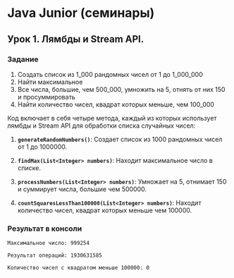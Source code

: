 # Java Junior (семинары)
## Урок 1. Лямбды и Stream API.

### Задание
1. Создать список из 1_000 рандомных чисел от 1 до 1_000_000
2. Найти максимальное
3. Все числа, большие, чем 500_000, умножить на 5, отнять от них 150 и просуммировать
4. Найти количество чисел, квадрат которых меньше, чем 100_000

Код включает в себя четыре метода, каждый из которых использует лямбды и Stream API для обработки списка случайных чисел:

1. **`generateRandomNumbers()`**: Создает список из 1000 рандомных чисел от 1 до 1000000.

2. **`findMax(List<Integer> numbers)`**: Находит максимальное число в списке.

3. **`processNumbers(List<Integer> numbers)`**: Умножает на 5, отнимает 150 и суммирует числа, большие чем 500000.

4. **`countSquaresLessThan100000(List<Integer> numbers)`**: Находит количество чисел, квадрат которых меньше чем 100000.

### Результат в консоли
```agsl
Максимальное число: 999254

Результат операций: 1930631585

Количество чисел с квадратом меньше 100000: 0
```
